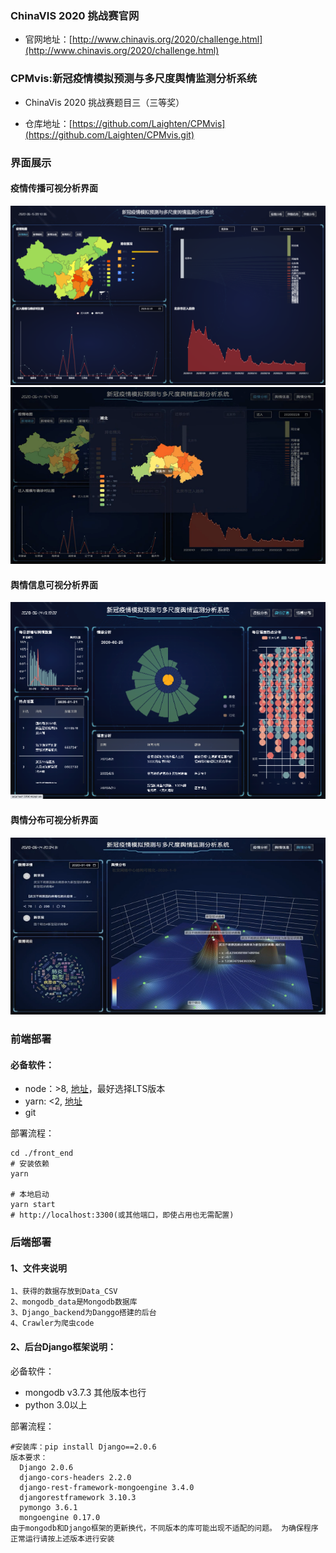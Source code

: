 ### ChinaVIS 2020 挑战赛官网
- 官网地址：[http://www.chinavis.org/2020/challenge.html](http://www.chinavis.org/2020/challenge.html)
### CPMvis:新冠疫情模拟预测与多尺度舆情监测分析系统
- ChinaVis 2020 挑战赛题目三（三等奖）

- 仓库地址：[https://github.com/Laighten/CPMvis](https://github.com/Laighten/CPMvis.git)
### 界面展示
#### 疫情传播可视分析界面
![疫情传播可视分析界面](https://github.com/Laighten/CPMvis/raw/master/img/图片1.png)
![疫情传播可视分析界面](https://github.com/Laighten/CPMvis/raw/master/img/图片2.png)
#### 舆情信息可视分析界面
![舆情信息可视分析界面](https://github.com/Laighten/CPMvis/raw/master/img/图片3.png)
#### 舆情分布可视分析界面
![舆情分布可视分析界面](https://github.com/Laighten/CPMvis/raw/master/img/图片4.png)
### 前端部署

#### 必备软件：

- node：>8, [地址](https://nodejs.org/zh-cn/)，最好选择LTS版本
- yarn: <2, [地址](https://classic.yarnpkg.com/en/docs/install)
- git

部署流程：

``` shell
cd ./front_end
# 安装依赖
yarn

# 本地启动
yarn start
# http://localhost:3300(或其他端口，即使占用也无需配置)
```
### 后端部署

#### 1、文件夹说明
```
1、获得的数据存放到Data_CSV 
2、mongodb_data是Mongodb数据库
3、Django_backend为Danggo搭建的后台
4、Crawler为爬虫code
```
#### 2、后台Django框架说明：
必备软件：
- mongodb v3.7.3 其他版本也行
- python 3.0以上

部署流程：
``` 下载完成后按以下版本安装python库
#安装库：pip install Django==2.0.6
版本要求：
  Django 2.0.6 
  django-cors-headers 2.2.0 
  django-rest-framework-mongoengine 3.4.0 
  djangorestframework 3.10.3 
  pymongo 3.6.1 
  mongoengine 0.17.0 
由于mongodb和Django框架的更新换代，不同版本的库可能出现不适配的问题。 为确保程序正常运行请按上述版本进行安装
```

